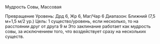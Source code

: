 
Мудрость Совы, Массовая

Превращение
Уровень: Дрд 6, Жр 6, Маг/Чар 6
Диапазон: Ближний (7,5 м+1,5 м/2 ур.)
Цель: 1 существо/уровень, если
несколько, то на расстоянии друг от
друга 9 м
Это заклинание работает как мудрость
совы, за исключением того, что воздействует сразу на нескольких существ.